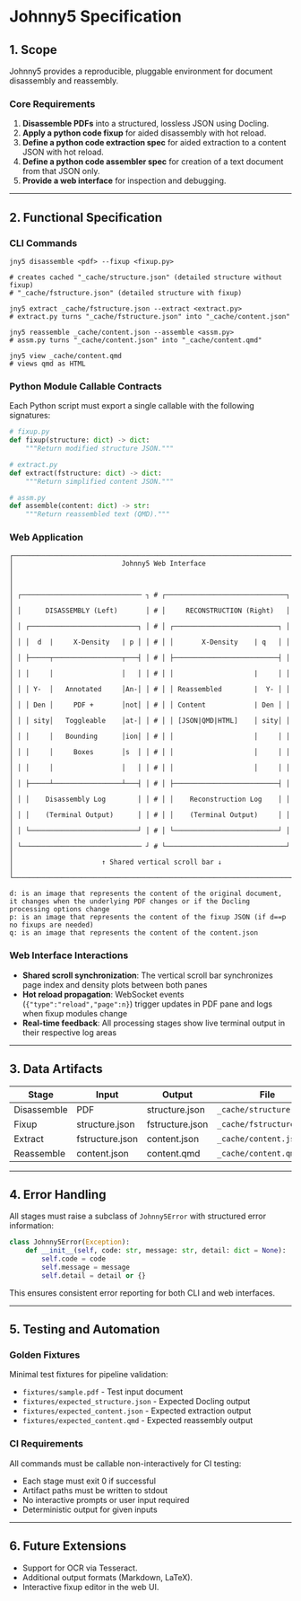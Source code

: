# Johnny5 Specification

## 1. Scope

Johnny5 provides a reproducible, pluggable environment for document disassembly and reassembly.

### Core Requirements

1. **Disassemble PDFs** into a structured, lossless JSON using Docling.
2. **Apply a python code fixup** for aided disassembly with hot reload.
3. **Define a python code extraction spec** for aided extraction to a content JSON with hot reload.
4. **Define a python code assembler spec** for creation of a text document from that JSON only.
5. **Provide a web interface** for inspection and debugging.

---

## 2. Functional Specification

### CLI Commands

```
jny5 disassemble <pdf> --fixup <fixup.py>

# creates cached "_cache/structure.json" (detailed structure without fixup)
# "_cache/fstructure.json" (detailed structure with fixup)
```

```
jny5 extract _cache/fstructure.json --extract <extract.py> 
# extract.py turns "_cache/fstructure.json" into "_cache/content.json"
```

```
jny5 reassemble _cache/content.json --assemble <assm.py>
# assm.py turns "_cache/content.json" into "_cache/content.qmd"
```

```
jny5 view _cache/content.qmd
# views qmd as HTML
```

### Python Module Callable Contracts

Each Python script must export a single callable with the following signatures:

```python
# fixup.py
def fixup(structure: dict) -> dict:
    """Return modified structure JSON."""

# extract.py
def extract(fstructure: dict) -> dict:
    """Return simplified content JSON."""

# assm.py
def assemble(content: dict) -> str:
    """Return reassembled text (QMD)."""
```

### Web Application

```
┌────────────────────────────────────────────────────────────────────────┐
│                           Johnny5 Web Interface                        │
│                                                                        │
│ ┌────────────────────────────── ┐ # ┌──────────────────────────────┐   │
│ │      DISASSEMBLY (Left)       │ # │     RECONSTRUCTION (Right)   │   │
│ │ ┌───────────────────────────┐ │ # │ ┌──────────────────────────┐ │   │
│ │ │  d  |     X-Density   | p │ │ # │ │       X-Density    | q   │ │   │
│ │ ├─────┬─────────────────┬───┤ │ # │ ├──────────────────────────┤ │   │
│ │ │     │                 │   │ │ # │ │                    |     │ │   │
│ │ │ Y-  │   Annotated     │An-│ │ # │ │ Reassembled        |  Y- │ │   │
│ │ │ Den │     PDF +       │not│ │ # │ │ Content            | Den │ │   │
│ │ │ sity│   Toggleable    │at-│ │ # │ │ [JSON|QMD|HTML]    │ sity│ │   │
│ │ │     │   Bounding      │ion│ │ # │ │                    │     │ │   │
│ │ │     │     Boxes       │s  │ │ # │ │                    │     │ │   │
│ │ │     │                 │   │ │ # │ │                    │     │ │   │
│ │ ├─────┴─────────────────┴───┤ │ # │ ├──────────────────────────┤ │   │
│ │ │    Disassembly Log        │ │ # │ │    Reconstruction Log    │ │   │
│ │ │    (Terminal Output)      │ │ # │ │    (Terminal Output)     │ │   │
│ │ └───────────────────────────┘ │ # │ └──────────────────────────┘ │   │
│ └────────────────────────────── ┘ # └──────────────────────────────┘   │
│                      ↑ Shared vertical scroll bar ↓                    │
└────────────────────────────────────────────────────────────────────────┘
```

```
d: is an image that represents the content of the original document, it changes when the underlying PDF changes or if the Docling processing options change
p: is an image that represents the content of the fixup JSON (if d==p no fixups are needed)
q: is an image that represents the content of the content.json
```

### Web Interface Interactions

- **Shared scroll synchronization**: The vertical scroll bar synchronizes page index and density plots between both panes
- **Hot reload propagation**: WebSocket events (`{"type":"reload","page":n}`) trigger updates in PDF pane and logs when fixup modules change
- **Real-time feedback**: All processing stages show live terminal output in their respective log areas

---

## 3. Data Artifacts

| Stage       | Input           | Output          | File                     |
| ----------- | --------------- | --------------- | ------------------------ |
| Disassemble | PDF             | structure.json  | `_cache/structure.json`  |
| Fixup       | structure.json  | fstructure.json | `_cache/fstructure.json` |
| Extract     | fstructure.json | content.json    | `_cache/content.json`    |
| Reassemble  | content.json    | content.qmd     | `_cache/content.qmd`     |

---

## 4. Error Handling

All stages must raise a subclass of `Johnny5Error` with structured error information:

```python
class Johnny5Error(Exception):
    def __init__(self, code: str, message: str, detail: dict = None):
        self.code = code
        self.message = message
        self.detail = detail or {}
```

This ensures consistent error reporting for both CLI and web interfaces.

---

## 5. Testing and Automation

### Golden Fixtures

Minimal test fixtures for pipeline validation:
- `fixtures/sample.pdf` - Test input document
- `fixtures/expected_structure.json` - Expected Docling output
- `fixtures/expected_content.json` - Expected extraction output
- `fixtures/expected_content.qmd` - Expected reassembly output

### CI Requirements

All commands must be callable non-interactively for CI testing:
- Each stage must exit 0 if successful
- Artifact paths must be written to stdout
- No interactive prompts or user input required
- Deterministic output for given inputs

---

## 6. Future Extensions

* Support for OCR via Tesseract.
* Additional output formats (Markdown, LaTeX).
* Interactive fixup editor in the web UI.
